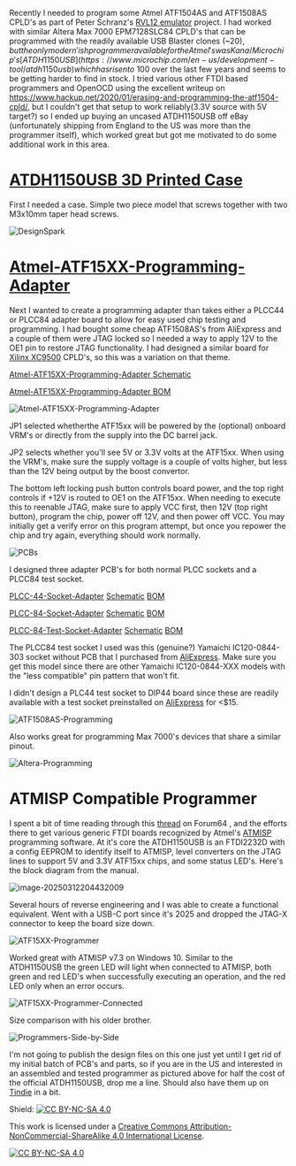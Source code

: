 Recently I needed to program some Atmel ATF1504AS and ATF1508AS CPLD's as part of Peter Schranz's [RVL12 emulator](https://www.5volts.ch/pages/rlv12v2/) project.  I had worked with similar Altera Max 7000 EPM7128SLC84 CPLD's that can be programmed with the readily available USB Blaster clones (~$20), but the only modern'ish programmer available for the Atmel's was Kana/Microchip's [ATDH1150USB](https://www.microchip.com/en-us/development-tool/atdh1150usb) which has risen to ~$100 over the last few years and seems to be getting harder to find in stock.  I tried various other FTDI based programmers and OpenOCD using the excellent writeup on https://www.hackup.net/2020/01/erasing-and-programming-the-atf1504-cpld/, but I couldn't get that setup to work reliably(3.3V source with 5V target?) so I ended up buying an uncased ATDH1150USB off eBay (unfortunately shipping from England to the US was more than the programmer itself), which worked great but got me motivated to do some additional work in this area.

# [ATDH1150USB 3D Printed Case](Atmel-ATDH1150USB-Case)

First I needed a case.  Simple two piece model that screws together with two M3x10mm taper head screws.

![DesignSpark](docs/DesignSpark.png)

# [Atmel-ATF15XX-Programming-Adapter](Atmel-ATF15XX-Programming-Adapter)

Next I wanted to create a programming adapter than takes either a PLCC44 or PLCC84 adapter board to allow for easy used chip testing and programming. I had bought some cheap ATF1508AS's from AliExpress and a couple of them were JTAG locked so I needed a way to apply 12V to the OE1 pin to restore JTAG functionality. I had designed a similar board for [Xilinx XC9500](https://github.com/djtersteegc/xilinx-xc9500xl-programming-adapter) CPLD's, so this was a variation on that theme.

[Atmel-ATF15XX-Programming-Adapter Schematic](https://djtersteegc.github.io/Atmel-ATF15XX-Programming-Hardware/Atmel-ATF15XX-Programming-Adapter-Schematic-v1.0.pdf)

[Atmel-ATF15XX-Programming-Adapter BOM](https://djtersteegc.github.io/Atmel-ATF15XX-Programming-Hardware/Atmel-ATF15XX-Programming-Adapter-ibom-v1.0.html)

![Atmel-ATF15XX-Programming-Adapter](docs/Atmel-ATF15XX-Programming-Adapter.jpg)

JP1 selected whetherthe ATF15xx will be powered by the (optional) onboard VRM's or directly from the supply into the DC barrel jack.

JP2 selects whether you'll see 5V or 3.3V volts at the ATF15xx.  When using the VRM's, make sure the supply voltage is a couple of volts higher, but less than the 12V being output by the boost convertor.

The bottom left locking push button controls board power, and the top right controls if +12V is routed to OE1 on the ATF15xx. When needing to execute this to reenable JTAG, make sure to apply VCC first, then 12V (top right button), program the chip, power off 12V, and then power off VCC. You may initially get a verify error on this program attempt, but once you repower the chip and try again, everything should work normally.

![PCBs](docs/PCBs.jpg)

I designed three adapter PCB's for both normal PLCC sockets and a PLCC84 test socket.  

[PLCC-44-Socket-Adapter](PLCC-44-Socket-Adapter)	[Schematic](https://djtersteegc.github.io/Atmel-ATF15XX-Programming-Hardware/PLCC-44-Socket-Adapter-Schematic-v1.0.pdf)	[BOM](https://djtersteegc.github.io/Atmel-ATF15XX-Programming-Hardware/PLCC-44-Socket-Adapter-ibom-v1.0.html)

[PLCC-84-Socket-Adapter](PLCC-84-Socket-Adapter)	[Schematic](https://djtersteegc.github.io/Atmel-ATF15XX-Programming-Hardware/PLCC-84-Socket-Adapter-Schematic-v1.0.pdf)	[BOM](https://djtersteegc.github.io/Atmel-ATF15XX-Programming-Hardware/PLCC-84-Socket-Adapter-ibom-v1.0.html)

[PLCC-84-Test-Socket-Adapter](PLCC-84-Test-Socket-Adapter)	[Schematic](https://djtersteegc.github.io/Atmel-ATF15XX-Programming-Hardware/PLCC-84-Test-Socket-Adapter-Schematic-v1.0.pdf)	[BOM](https://djtersteegc.github.io/Atmel-ATF15XX-Programming-Hardware/PLCC-84-Test-Socket-Adapter-ibom-v1.0.html)

The PLCC84 test socket I used was this (genuine?) Yamaichi IC120-0844-303 socket without PCB that I purchased from [AliExpress](https://www.aliexpress.us/item/3256806424159192.html).  Make sure you get this model since there are other Yamaichi IC120-0844-XXX models with the "less compatible" pin pattern that won't fit.

I didn't design a PLC44 test socket to DIP44 board since these are readily available with a test socket preinstalled on [AliExpress](https://www.aliexpress.us/item/3256807303077235.html) for <$15.

![ATF1508AS-Programming](docs/ATF1508AS-Programming.jpg)

Also works great for programming Max 7000's devices that share a similar pinout.

![Altera-Programming](docs/Altera-Programming.jpg)



# ATMISP Compatible Programmer

I spent a bit of time reading through this [thread](https://www.forum64.de/index.php?thread/94552-atf1504as-cpld-f%C3%BCr-fe3-%C3%BCber-jtag-programmieren/) on Forum64 , and the efforts there to get various generic FTDI boards recognized by Atmel's [ATMISP](https://www.microchip.com/en-us/development-tool/atmisp) programming software.  At it's core the ATDH1150USB is an FTDI2232D with a config EEPROM to identify itself to ATMISP, level converters on the JTAG lines to support 5V and 3.3V ATF15xx chips, and some status LED's.  Here's the block diagram from the manual.

![image-20250312204432009](docs/image-20250312204432009.png)

Several hours of reverse engineering and I was able to create a functional equivalent.  Went with a USB-C port since it's 2025 and dropped the JTAG-X connector to keep the board size down.

![ATF15XX-Programmer](docs/ATF15XX-Programmer.jpg)

Worked great with ATMISP v7.3 on Windows 10.  Similar to the ATDH1150USB the green LED will light when connected to ATMISP, both green and red LED's when successfully executing an operation, and the red LED only when an error occurs.

![ATF15XX-Programmer-Connected](docs/ATF15XX-Programmer-Connected.jpg)

Size comparison with his older brother.

![Programmers-Side-by-Side](docs/Programmers-Side-by-Side.jpg)

I'm not going to publish the design files on this one just yet until I get rid of my initial batch of PCB's and parts, so if you are in the US and interested in an assembled and tested programmer as pictured above for half the cost of the official ATDH1150USB, drop me a line.  Should also have them up on [Tindie](https://www.tindie.com/stores/tersteeg/) in a bit.

Shield: [![CC BY-NC-SA 4.0][cc-by-nc-sa-shield]][cc-by-nc-sa]

This work is licensed under a
[Creative Commons Attribution-NonCommercial-ShareAlike 4.0 International License][cc-by-nc-sa].

[![CC BY-NC-SA 4.0][cc-by-nc-sa-image]][cc-by-nc-sa]

[cc-by-nc-sa]: http://creativecommons.org/licenses/by-nc-sa/4.0/
[cc-by-nc-sa-image]: https://licensebuttons.net/l/by-nc-sa/4.0/88x31.png
[cc-by-nc-sa-shield]: https://img.shields.io/badge/License-CC%20BY--NC--SA%204.0-lightgrey.svg


